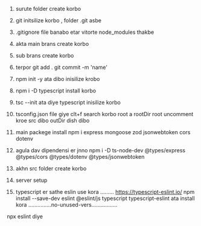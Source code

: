 1. surute folder create korbo

2. git initsilize korbo , folder .git asbe

3. .gitignore file banabo etar vitorte node_modules thakbe

4. akta main brans create korbo

5. sub brans create korbo

6. terpor git add . git commit -m 'name'

7. npm init -y ata dibo inisilize krobo

8. npm i -D typescript install korbo

9. tsc --init ata diye typescript inisilize korbo

10. tsconfig.json file giye clt+f search korbo root a rootDir root uncomment kroe src dibo outDir dish dibo

11. main packege install npm i express mongoose zod jsonwebtoken cors dotenv

12. agula dav dipendensi er jnno npm i -D ts-node-dev @types/express @types/cors @types/dotenv @types/jsonwebtoken

13. akhn src folder create korbo

14. server setup

15. typescript er sathe eslin use kora ......... https://typescript-eslint.io/
    npm install --save-dev eslint @eslint/js typescript typescript-eslint ata install kora
    ...............no-unused-vers.................

npx eslint diye
